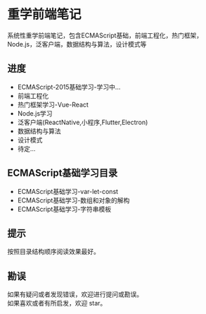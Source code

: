 # 重学前端笔记
系统性重学前端笔记，包含ECMAScript基础，前端工程化，热门框架，Node.js，泛客户端，数据结构与算法，设计模式等

## 进度
* ECMAScript-2015基础学习-学习中...
* 前端工程化
* 热门框架学习-Vue-React
* Node.js学习
* 泛客户端(ReactNative,小程序,Flutter,Electron)
* 数据结构与算法
* 设计模式
* 待定...

## ECMAScript基础学习目录
* ECMAScript基础学习-var-let-const
* ECMAScript基础学习-数组和对象的解构
* ECMAScript基础学习-字符串模板


## 提示

按照目录结构顺序阅读效果最好。

## 勘误
如果有疑问或者发现错误，欢迎进行提问或勘误。   
如果喜欢或者有所启发，欢迎 star。